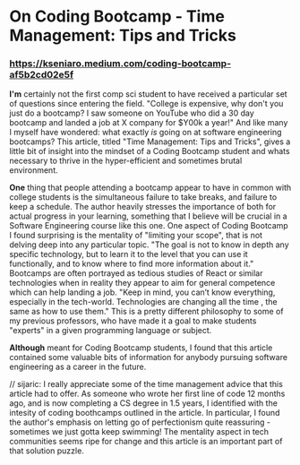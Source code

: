 # On Coding Bootcamp - Time Management: Tips and Tricks

### **https://kseniaro.medium.com/coding-bootcamp-af5b2cd02e5f**

**I'm** certainly not the first comp sci student to have received a particular set of questions since entering the field. "College is expensive, why don't you just do a bootcamp? I saw someone on YouTube who did a 30 day bootcamp and landed a job at X company for $Y00k a year!" And like many I myself have wondered: what exactly _is_ going on at software engineering bootcamps? This article, titled "Time Management: Tips and Tricks", gives a little bit of insight into the mindset of a Coding Bootcamp student and whats necessary to thrive in the hyper-efficient and sometimes brutal environment.

**One** thing that people attending a bootcamp appear to have in common with college students is the simultaneous failure to take breaks, and failure to keep a schedule. The author heavily stresses the importance of both for actual progress in your learning, something that I believe will be crucial in a Software Engineering course like this one. One aspect of Coding Bootcamp I found surprising is the mentality of "limiting your scope", that is not delving deep into any particular topic. "The goal is not to know in depth any specific technology, but to learn it to the level that you can use it functionally, and to know where to find more information about it." Bootcamps are often portrayed as tedious studies of React or similar technologies when in reality they appear to aim for general competence which can help landing a job. "Keep in mind, you can’t know everything, especially in the tech-world. Technologies are changing all the time , the same as how to use them." This is a pretty different philosophy to some of my previous professors, who have made it a goal to make students "experts" in a given programming language or subject.

**Although** meant for Coding Bootcamp students, I found that this article contained some valuable bits of information for anybody pursuing software engineering as a career in the future.

// sijaric: I really appreciate some of the time management advice that this article had to offer. As someone who wrote her first line of code 12 months ago, and is now completing a CS degree in 1.5 years, I identified with the intesity of coding boothcamps outlined in the article. In particular, I found the author's emphasis on letting go of perfectionism quite reassuring - sometimes we just gotta keep swimming! The mentality aspect in tech communities seems ripe for change and this article is an important part of that solution puzzle.
